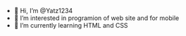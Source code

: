 - 👋 Hi, I’m @Yatz1234
- 👀 I’m interested in programion of web site and for mobile
- 🌱 I’m currently learning HTML and CSS

<!---
Yatz1234/Yatz1234 is a ✨ special ✨ repository because its `README.md` (this file) appears on your GitHub profile.
You can click the Preview link to take a look at your changes.
--->
